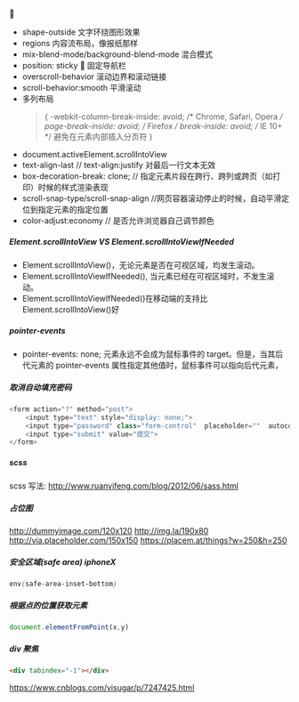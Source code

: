 :eyes:

- shape-outside 文字环绕图形效果
- regions 内容流布局，像报纸那样
- mix-blend-mode/background-blend-mode 混合模式
- position: sticky  固定导航栏
- overscroll-behavior 滚动边界和滚动链接
- scroll-behavior:smooth 平滑滚动
- 多列布局
  > {
      -webkit-column-break-inside: avoid;  /* Chrome, Safari, Opera */
      page-break-inside: avoid;    /* Firefox */
      break-inside: avoid;    /* IE 10+ */ 避免在元素内部插入分页符
  > }
- document.activeElement.scrollIntoView
- text-align-last // text-align:justify 对最后一行文本无效
- box-decoration-break: clone; // 指定元素片段在跨行、跨列或跨页（如打印）时候的样式渲染表现
- scroll-snap-type/scroll-snap-align //网页容器滚动停止的时候，自动平滑定位到指定元素的指定位置
- color-adjust:economy // 是否允许浏览器自己调节颜色

##### Element.scrollIntoView VS Element.scrollIntoViewIfNeeded

- Element.scrollIntoView()，无论元素是否在可视区域，均发生滚动。
- Element.scrollIntoViewIfNeeded(), 当元素已经在可视区域时，不发生滚动。
- Element.scrollIntoViewIfNeeded()在移动端的支持比 Element.scrollIntoView()好

##### pointer-events

- pointer-events: none; 元素永远不会成为鼠标事件的 target。但是，当其后代元素的 pointer-events 属性指定其他值时，鼠标事件可以指向后代元素，

##### 取消自动填充密码

```javascript
<form action="?" method="post">
    <input type="text" style="display: none;">
    <input type="password" class="form-control"  placeholder=""  autocomplete="new-password">
    <input type="submit" value="提交">
</form>
```

##### scss

scss 写法: http://www.ruanyifeng.com/blog/2012/06/sass.html

##### 占位图

http://dummyimage.com/120x120
http://img.la/190x80
http://via.placeholder.com/150x150
https://placem.at/things?w=250&h=250

##### 安全区域(safe area) iphoneX
```css
env(safe-area-inset-bottom)
```

##### 根据点的位置获取元素
```js
document.elementFromPoint(x,y)
```

##### div 聚焦
```html
<div tabindex="-1"></div>
```
https://www.cnblogs.com/visugar/p/7247425.html